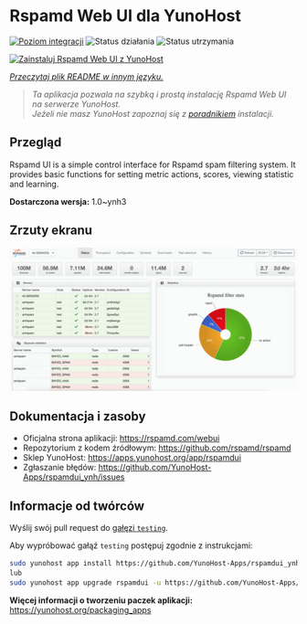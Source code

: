 <!--
To README zostało automatycznie wygenerowane przez <https://github.com/YunoHost/apps/tree/master/tools/readme_generator>
Nie powinno być ono edytowane ręcznie.
-->

# Rspamd Web UI dla YunoHost

[![Poziom integracji](https://apps.yunohost.org/badge/integration/rspamdui)](https://ci-apps.yunohost.org/ci/apps/rspamdui/)
![Status działania](https://apps.yunohost.org/badge/state/rspamdui)
![Status utrzymania](https://apps.yunohost.org/badge/maintained/rspamdui)

[![Zainstaluj Rspamd Web UI z YunoHost](https://install-app.yunohost.org/install-with-yunohost.svg)](https://install-app.yunohost.org/?app=rspamdui)

*[Przeczytaj plik README w innym języku.](./ALL_README.md)*

> *Ta aplikacja pozwala na szybką i prostą instalację Rspamd Web UI na serwerze YunoHost.*  
> *Jeżeli nie masz YunoHost zapoznaj się z [poradnikiem](https://yunohost.org/install) instalacji.*

## Przegląd

Rspamd UI is a simple control interface for Rspamd spam filtering system. It provides basic functions for setting metric actions, scores, viewing statistic and learning.

**Dostarczona wersja:** 1.0~ynh3

## Zrzuty ekranu

![Zrzut ekranu z Rspamd Web UI](./doc/screenshots/screenshot.png)

## Dokumentacja i zasoby

- Oficjalna strona aplikacji: <https://rspamd.com/webui>
- Repozytorium z kodem źródłowym: <https://github.com/rspamd/rspamd>
- Sklep YunoHost: <https://apps.yunohost.org/app/rspamdui>
- Zgłaszanie błędów: <https://github.com/YunoHost-Apps/rspamdui_ynh/issues>

## Informacje od twórców

Wyślij swój pull request do [gałęzi `testing`](https://github.com/YunoHost-Apps/rspamdui_ynh/tree/testing).

Aby wypróbować gałąź `testing` postępuj zgodnie z instrukcjami:

```bash
sudo yunohost app install https://github.com/YunoHost-Apps/rspamdui_ynh/tree/testing --debug
lub
sudo yunohost app upgrade rspamdui -u https://github.com/YunoHost-Apps/rspamdui_ynh/tree/testing --debug
```

**Więcej informacji o tworzeniu paczek aplikacji:** <https://yunohost.org/packaging_apps>
